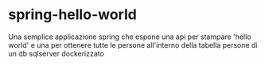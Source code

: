 # spring-hello-world
Una semplice applicazione spring che espone una api per stampare 'hello world' e una per ottenere tutte le persone all'interno della tabella persone di un db sqlserver dockerizzato
